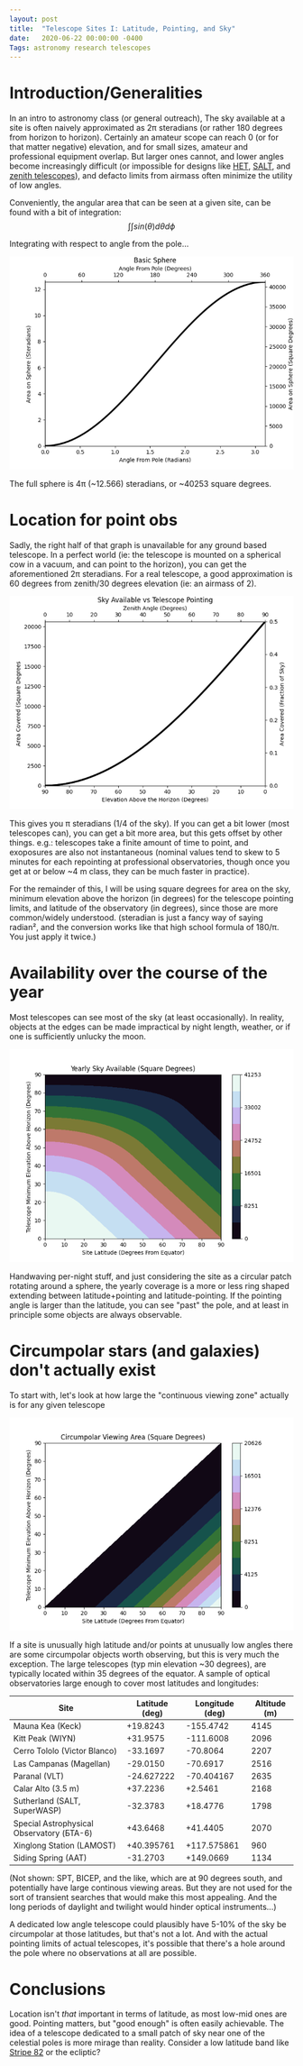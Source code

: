 ```yaml
---
layout: post
title:  "Telescope Sites I: Latitude, Pointing, and Sky"
date:   2020-06-22 00:00:00 -0400
Tags: astronomy research telescopes
---
```

<script type="text/javascript" async
  src="https://cdnjs.cloudflare.com/ajax/libs/mathjax/2.7.4/MathJax.js?config=TeX-MML-AM_CHTML">
</script>


# Introduction/Generalities
In an intro to astronomy class (or general outreach), The sky available at a site is often naively approximated as 2π steradians (or rather 180 degrees from horizon to horizon). Certainly an amateur scope can reach 0 (or for that matter negative) elevation, and for small sizes, amateur and professional equipment overlap. But larger ones cannot, and lower angles become increasingly difficult (or impossible for designs like [HET](https://mcdonald.utexas.edu/for-researchers/research-facilities/hobby-eberly-telescope), [SALT](https://www.salt.ac.za/telescope/), and [zenith telescopes](https://en.wikipedia.org/wiki/Zenith_telescope)), and defacto limits from airmass often minimize the utility of low angles.

Conveniently, the angular area that can be seen at a given site, can be found with a bit of integration: $$\int\int sin(\theta) d\theta d\phi$$

Integrating with respect to angle from the pole...

![Graph of the area of a polar angle on a sphere, increasing to the entire sphere.](/images/tlax.png)

The full sphere is 4π (~12.566) steradians, or ~40253 square degrees.

# Location for point obs

Sadly, the right half of that graph is unavailable for any ground based telescope. In a perfect world (ie: the telescope is mounted on a spherical cow in a vacuum, and can point to the horizon), you can get the aforementioned 2π steradians. For a real telescope, a good approximation is 60 degrees from zenith/30 degrees elevation (ie: an airmass of 2).

![Graph of the area of a polar angle on a sphere. This is the first half of the previous graph (going from an angle of 0 to pi/2 radians), with the area going from 0 to 2 pi steradians.](/images/tlbx.png)

This gives you π steradians (1/4 of the sky). If you can get a bit lower (most telescopes can), you can get a bit more area, but this gets offset by other things. e.g.: telescopes take a finite amount of time to point, and exoposures are also not instantaneous (nominal values tend to skew to 5 minutes for each repointing at professional observatories, though once you get at or below ~4 m class, they can be much faster in practice).

For the remainder of this, I will be using square degrees for area on the sky, minimum elevation above the horizon (in degrees) for the telescope pointing limits, and latitude of the observatory (in degrees), since those are more common/widely understood. (steradian is just a fancy way of saying radian², and the conversion works like that high school formula of 180/π. You just apply it twice.)

# Availability over the course of the year
Most telescopes can see most of the sky (at least occasionally). In reality, objects at the edges can be made impractical by night length, weather, or if one is sufficiently unlucky the moon.

![Graph of fraction of the sky (area on the celestial sphere) that can ever be observed at a given site with a telescope that can point to a given elevation.](/images/tlcx.png)

Handwaving per-night stuff, and just considering the site as a circular patch rotating around a sphere, the yearly coverage is a more or less ring shaped extending between latitude+pointing and latitude-pointing. If the pointing angle is larger than the latitude, you can see "past" the pole, and at least in principle some objects are always observable.

# Circumpolar stars (and galaxies) don't actually exist
To start with, let's look at how large the "continuous viewing zone" actually is for any given telescope

![Graph of the fraction of the sky (area on the celestial sphere) that can always be observed at a given site with a telescope that can point to a given elevation. Half of the available combinations result in no sky at all being observable at all times.](/images/tldx.png)

If a site is unusually high latitude and/or points at unusually low angles there are some circumpolar objects worth observing, but this is very much the exception. The large telescopes (typ min elevation ~30 degrees), are typically located within 35 degrees of the equator. A sample of optical observatories large enough to cover most latitudes and longitudes:

| Site | Latitude (deg) | Longitude (deg) | Altitude (m) |
| --- | --- | --- | --- |
| Mauna Kea (Keck) | +19.8243 | -155.4742 | 4145 |
| Kitt Peak (WIYN) | +31.9575 | -111.6008 | 2096 |
| Cerro Tololo (Victor Blanco) | -33.1697 | -70.8064 | 2207 |
| Las Campanas (Magellan) | -29.0150 | -70.6917 | 2516 |
| Paranal (VLT) | -24.627222 | -70.404167 | 2635 |
| Calar Alto (3.5 m) | +37.2236 | +2.5461 | 2168 |
| Sutherland (SALT, SuperWASP) | -32.3783 | +18.4776 | 1798 |
| Special Astrophysical Observatory (БТА-6) | +43.6468 | +41.4405 | 2070 |
| Xinglong Station (LAMOST) | +40.395761 | +117.575861 | 960 |
| Siding Spring (AAT) | -31.2703 | +149.0669 | 1134 |

(Not shown: SPT, BICEP, and the like, which are at 90 degrees south, and potentially have large continous viewing areas. But they are not used for the sort of transient searches that would make this most appealing. And the long periods of daylight and twilight would hinder optical instruments...)

A dedicated low angle telescope could plausibly have 5-10% of the sky be circumpolar at those latitudes, but that's not a lot. And with the actual pointing limits of actual telescopes, it's possible that there's a hole around the pole where no observations at all are possible.


# Conclusions
Location isn't *that* important in terms of latitude, as most low-mid ones are good. Pointing matters, but "good enough" is often easily achievable. The idea of a telescope dedicated to a small patch of sky near one of the celestial poles is more mirage than reality. Consider a low latitude band like [Stripe 82](https://en.wikipedia.org/wiki/Stripe_82) or the ecliptic?

